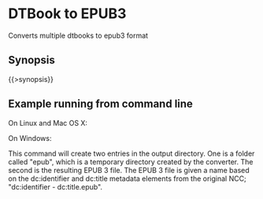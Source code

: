 <link rev="dp2:doc" href="src/main/resources/xml/dtbook-to-epub3.xpl"/>
<link rel="rdf:type" href="http://www.daisy.org/ns/pipeline/userdoc"/>
<meta property="dc:title" content="DTBook to EPUB3"/>

# DTBook to EPUB3

Converts multiple dtbooks to epub3 format

## Synopsis

{{>synopsis}}

## Example running from command line

On Linux and Mac OS X:

    


On Windows:

    

This command will create two entries in the output directory. One is a folder called "epub", which is a temporary directory created by the converter. The second is the resulting EPUB 3 file. The EPUB 3 file is given a name based on the dc:identifier and dc:title metadata elements from the original NCC; "dc:identifier - dc:title.epub".



